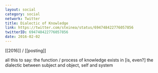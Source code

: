 ```yaml
---
layout: social
category: social
network: Twitter
title: Dialectic of Knowledge
link: https://twitter.com/steinea/status/694748422776057856
twitterID: 694748422776057856
date: 2016-02-02
---
```


[[2016]] / [[posting]]

all this to say: the function / process of knowledge exists in [is, even?] the dialectic between subject and object, self and system
